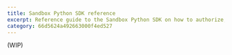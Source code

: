 ```yaml
---
title: Sandbox Python SDK reference
excerpt: Reference guide to the Sandbox Python SDK on how to authorize, instantiate and use its service classes to access the Open Gateway APIs.
category: 66d5624a492663000f4ed527
---
```


(WIP)
